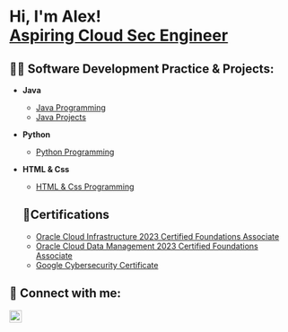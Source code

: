 <h1>Hi, I'm Alex! <br/> <a href="https://www.linkedin.com/in/alexhenry5">Aspiring Cloud Sec Engineer</a></h1>

<h2>👨‍💻 Software Development Practice & Projects:</h2>

- <b>Java</b>
  - [Java Programming](https://github.com/HenryA23/JavaProgramming/tree/master/src/Programing/refrences)
  -  [Java Projects](https://github.com/HenryA23/JavaProgramming/tree/master/src/projects/beginner)

 - <b>Python</b>
   - [Python Programming](https://github.com/HenryA23/PythonProgramming/tree/master/PythonProgramming)

 - <b>HTML & Css</b>
    - [HTML & Css Programming](https://github.com/HenryA23/Html_Css_Javascript/tree/master/CSS%20References)  

    <h2> 📝Certifications</h2>
    
    - [Oracle Cloud Infrastructure 2023 Certified Foundations Associate](https://catalog-education.oracle.com/pls/certview/sharebadge?id=776BEFD3ED765989EEBF9098AB2A1C70F7A9158EA1B1B40CB7DC106EEC2B8E4D)
    - [Oracle Cloud Data Management 2023 Certified Foundations Associate](https://catalog-education.oracle.com/pls/certview/sharebadge?id=F4159FBD1954C3889EEAF4B3FE801052DC973D9FCC05F495DD13A063BBC73905)
    - [Google Cybersecurity Certificate](https://www.credly.com/badges/2bf9b3be-cdc6-437c-860b-3802e8756f9a/public_url) 
 





<h2> 🤳 Connect with me:</h2>

[<img align="left" alt="JoshMadakor | LinkedIn" width="22px" src="https://cdn.jsdelivr.net/npm/simple-icons@v3/icons/linkedin.svg" />][linkedin]



[linkedin]: https://linkedin.com/in/alexhenry5

